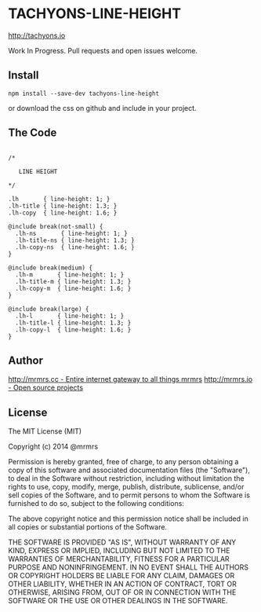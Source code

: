 # TACHYONS-LINE-HEIGHT

http://tachyons.io

Work In Progress. Pull requests and open issues welcome.

## Install
```
npm install --save-dev tachyons-line-height
```
or download the css on github and include in your project.

## The Code
```

/*

   LINE HEIGHT

*/

.lh       { line-height: 1; }
.lh-title { line-height: 1.3; }
.lh-copy  { line-height: 1.6; }

@include break(not-small) {
  .lh-ns       { line-height: 1; }
  .lh-title-ns { line-height: 1.3; }
  .lh-copy-ns  { line-height: 1.6; }
}

@include break(medium) {
  .lh-m       { line-height: 1; }
  .lh-title-m { line-height: 1.3; }
  .lh-copy-m  { line-height: 1.6; }
}

@include break(large) {
  .lh-l       { line-height: 1; }
  .lh-title-l { line-height: 1.3; }
  .lh-copy-l  { line-height: 1.6; }
}
```

## Author

[http://mrmrs.cc - Entire internet gateway to all things mrmrs](http://mrmrs.cc)
[http://mrmrs.io - Open source projects](http://mrmrs.io)

## License

The MIT License (MIT)

Copyright (c) 2014 @mrmrs

Permission is hereby granted, free of charge, to any person obtaining a copy
of this software and associated documentation files (the "Software"), to deal
in the Software without restriction, including without limitation the rights
to use, copy, modify, merge, publish, distribute, sublicense, and/or sell
copies of the Software, and to permit persons to whom the Software is
furnished to do so, subject to the following conditions:

The above copyright notice and this permission notice shall be included in
all copies or substantial portions of the Software.

THE SOFTWARE IS PROVIDED "AS IS", WITHOUT WARRANTY OF ANY KIND, EXPRESS OR
IMPLIED, INCLUDING BUT NOT LIMITED TO THE WARRANTIES OF MERCHANTABILITY,
FITNESS FOR A PARTICULAR PURPOSE AND NONINFRINGEMENT. IN NO EVENT SHALL THE
AUTHORS OR COPYRIGHT HOLDERS BE LIABLE FOR ANY CLAIM, DAMAGES OR OTHER
LIABILITY, WHETHER IN AN ACTION OF CONTRACT, TORT OR OTHERWISE, ARISING FROM,
OUT OF OR IN CONNECTION WITH THE SOFTWARE OR THE USE OR OTHER DEALINGS IN
THE SOFTWARE.


